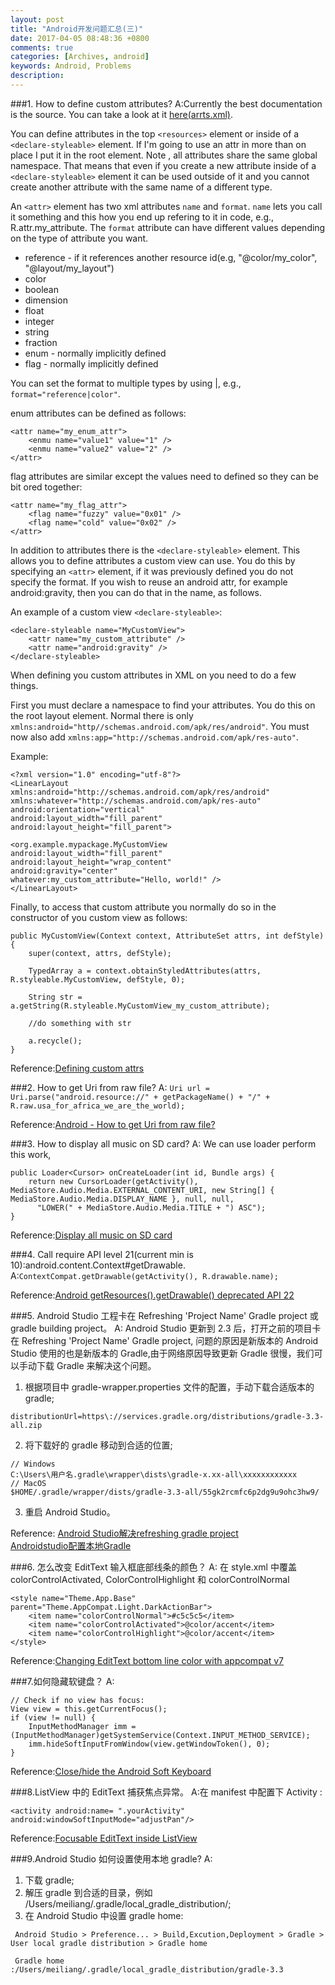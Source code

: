 ```yaml
---
layout: post
title: "Android开发问题汇总(三)"
date: 2017-04-05 08:48:36 +0800
comments: true
categories: [Archives, android] 
keywords: Android, Problems 
description: 
---
```


###1. How to define custom attributes?
A:Currently the best documentation is the source. You can take a look at it [here(arrts.xml)](https://github.com/android/platform_frameworks_base/blob/master/core/res/res/values/attrs.xml).  

You can define attributes in the top `<resources>` element or inside of a `<declare-styleable>` element. If I'm going to use an attr in more than on place I put it in the root element. Note , all attributes share the same global namespace. That means that even if you create a new attribute inside of a `<declare-styleable>` element it can be used outside of it and you cannot create another attribute with the same name of a different type.

An `<attr>` element has two xml attributes `name` and `format`. `name` lets you call it something and this how you end up refering to it in code, e.g., R.attr.my_attribute. The `format` attribute can have different values depending on the type of attribute you want.  

* reference - if it references another resource id(e.g, "@color/my_color", "@layout/my_layout")
* color
* boolean
* dimension
* float
* integer
* string
* fraction
* enum - normally implicitly defined
* flag - normally implicitly defined

You can set the format to multiple types by using |, e.g., `format="reference|color"`.

enum attributes can be defined as follows:

```
<attr name="my_enum_attr"> 
    <enmu name="value1" value="1" />
    <enmu name="value2" value="2" />
</attr>
```

flag attributes are similar except the values need to defined so they can be bit ored together:

```
<attr name="my_flag_attr">
    <flag name="fuzzy" value="0x01" />
    <flag name="cold" value="0x02" />
</attr>
```
<!--more-->
In addition to attributes there is the `<declare-styleable>` element. This allows you to define attributes a custom view can use. You do this by specifying an `<attr>` element, if it was previously defined you do not specify the format. If you wish to reuse an android attr, for example android:gravity, then you can do that in the name, as follows.

An example of a custom view `<declare-styleable>`:

```
<declare-styleable name="MyCustomView"> 
    <attr name="my_custom_attribute" />
    <attr name="android:gravity" />
</declare-styleable>
```

When defining you custom attributes in XML on you need to do a few things.  

First you must declare a namespace to find your attributes. You do this on the root layout element. Normal there is only `xmlns:android="http//schemas.android.com/apk/res/android"`. You must now also add `xmlns:app="http://schemas.android.com/apk/res-auto"`.

Example:

```
<?xml version="1.0" encoding="utf-8"?>
<LinearLayout
xmlns:android="http://schemas.android.com/apk/res/android"
xmlns:whatever="http://schemas.android.com/apk/res-auto"
android:orientation="vertical"
android:layout_width="fill_parent"
android:layout_height="fill_parent">

<org.example.mypackage.MyCustomView
android:layout_width="fill_parent"
android:layout_height="wrap_content"
android:gravity="center"
whatever:my_custom_attribute="Hello, world!" />
</LinearLayout>
```

Finally, to access that custom attribute you normally do so in the constructor of you custom view as follows:

```
public MyCustomView(Context context, AttributeSet attrs, int defStyle) {
    super(context, attrs, defStyle);

    TypedArray a = context.obtainStyledAttributes(attrs, R.styleable.MyCustomView, defStyle, 0);

    String str = a.getString(R.styleable.MyCustomView_my_custom_attribute);

    //do something with str

    a.recycle();
}
```

Reference:[Defining custom attrs](http://stackoverflow.com/questions/3441396/defining-custom-attrs)  

###2. How to get Uri from raw file?
A: `Uri url = Uri.parse("android.resource://" + getPackageName() + "/" + R.raw.usa_for_africa_we_are_the_world);`  

Reference:[Android - How to get Uri from raw file?](http://stackoverflow.com/questions/16791439/android-how-to-get-uri-from-raw-file)  

###3. How to display all music on SD card?
A: We can use loader perform this work,

```
public Loader<Cursor> onCreateLoader(int id, Bundle args) {
    return new CursorLoader(getActivity(), MediaStore.Audio.Media.EXTERNAL_CONTENT_URI, new String[] { MediaStore.Audio.Media.DISPLAY_NAME }, null, null,
      "LOWER(" + MediaStore.Audio.Media.TITLE + ") ASC");    
}
```

Reference:[Display all music on SD card](http://stackoverflow.com/questions/8994625/display-all-music-on-sd-card) 

###4. Call require API level 21(current min is 10):android.content.Context#getDrawable.
A:`ContextCompat.getDrawable(getActivity(), R.drawable.name);`  

Reference:[Android getResources().getDrawable() deprecated API 22](http://stackoverflow.com/questions/29041027/android-getresources-getdrawable-deprecated-api-22/29041466#29041466)  

###5. Android Studio 工程卡在 Refreshing 'Project Name' Gradle project 或 gradle building project。
A: Android Studio 更新到 2.3 后，打开之前的项目卡在 Refreshing 'Project Name' Gradle project, 问题的原因是新版本的 Android Studio 使用的也是新版本的 Gradle,由于网络原因导致更新 Gradle 很慢，我们可以手动下载 Gradle 来解决这个问题。  

1. 根据项目中 gradle-wrapper.properties 文件的配置，手动下载合适版本的 gradle;

```
distributionUrl=https\://services.gradle.org/distributions/gradle-3.3-all.zip
```

2. 将下载好的 gradle 移动到合适的位置;

```
// Windows
C:\Users\用户名.gradle\wrapper\dists\gradle-x.xx-all\xxxxxxxxxxxx
// MacOS
$HOME/.gradle/wrapper/dists/gradle-3.3-all/55gk2rcmfc6p2dg9u9ohc3hw9/

```

3. 重启 Android Studio。

Reference:
[Android Studio解决refreshing gradle project](http://www.jianshu.com/p/3063173deed8)  
[Androidstudio配置本地Gradle](http://zzqhost.com/?post=82)  

###6. 怎么改变 EditText 输入框底部线条的颜色？
A: 在 style.xml 中覆盖 colorControlActivated, ColorControlHighlight 和 colorControlNormal

```
<style name="Theme.App.Base" parent="Theme.AppCompat.Light.DarkActionBar">
    <item name="colorControlNormal">#c5c5c5</item>
    <item name="colorControlActivated">@color/accent</item>
    <item name="colorControlHighlight">@color/accent</item>
</style>
```

Reference:[Changing EditText bottom line color with appcompat v7](https://stackoverflow.com/questions/26574328/changing-edittext-bottom-line-color-with-appcompat-v7)

###7.如何隐藏软键盘？
A:

```
// Check if no view has focus:
View view = this.getCurrentFocus();
if (view != null) {  
    InputMethodManager imm = (InputMethodManager)getSystemService(Context.INPUT_METHOD_SERVICE);
    imm.hideSoftInputFromWindow(view.getWindowToken(), 0);
}
```
Reference:[Close/hide the Android Soft Keyboard](https://stackoverflow.com/questions/1109022/close-hide-the-android-soft-keyboard)  

###8.ListView 中的 EditText 捕获焦点异常。
A:在 manifest 中配置下 Activity :

```
<activity android:name= ".yourActivity" android:windowSoftInputMode="adjustPan"/>
```

Reference:[Focusable EditText inside ListView](https://stackoverflow.com/questions/2679948/focusable-edittext-inside-listview)

###9.Android Studio 如何设置使用本地 gradle?
A:

1. 下载 gradle;
2. 解压 gradle 到合适的目录，例如 /Users/meiliang/.gradle/local_gradle_distribution/;
3. 在 Android Studio 中设置 gradle home: 
```
 Android Studio > Preference... > Build,Excution,Deployment > Gradle > User local gradle distribution > Gradle home

 Gradle home :/Users/meiliang/.gradle/local_gradle_distribution/gradle-3.3
```
